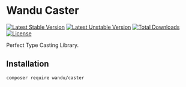 Wandu Caster
===

[![Latest Stable Version](https://poser.pugx.org/wandu/caster/v/stable.svg)](https://packagist.org/packages/wandu/caster)
[![Latest Unstable Version](https://poser.pugx.org/wandu/caster/v/unstable.svg)](https://packagist.org/packages/wandu/caster)
[![Total Downloads](https://poser.pugx.org/wandu/caster/downloads.svg)](https://packagist.org/packages/wandu/caster)
[![License](https://poser.pugx.org/wandu/caster/license.svg)](https://packagist.org/packages/wandu/caster)

Perfect Type Casting Library.

## Installation

```bash
composer require wandu/caster
```
